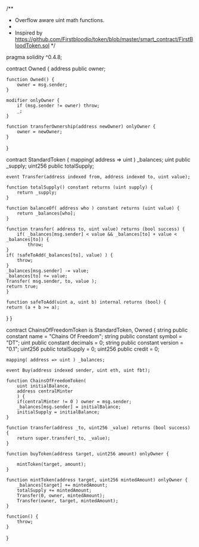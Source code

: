 /**
 * Overflow aware uint math functions.
 *
 * Inspired by https://github.com/Firstbloodio/token/blob/master/smart_contract/FirstBloodToken.sol
 */

pragma solidity ^0.4.8;

contract Owned {
	address public owner;

	function Owned() {
		owner = msg.sender;
	}

	modifier onlyOwner {
		if (msg.sender != owner) throw;
		_;
	}

	function transferOwnership(address newOwner) onlyOwner {
		owner = newOwner;
	}
}

contract StandardToken {
	mapping( address => uint ) _balances;
	uint public _supply;
	uint256 public totalSupply;

	event Transfer(address indexed from, address indexed to, uint value);

	function totalSupply() constant returns (uint supply) {
		return _supply;
	}

	function balanceOf( address who ) constant returns (uint value) {
		return _balances[who];
	}

	function transfer( address to, uint value) returns (bool success) {
		if( _balances[msg.sender] < value && _balances[to] + value < _balances[to]) {
			throw;
	}
	if( !safeToAdd(_balances[to], value) ) {
		throw;
	}
	_balances[msg.sender] -= value;
	_balances[to] += value;
	Transfer( msg.sender, to, value );
	return true;
	}

	function safeToAdd(uint a, uint b) internal returns (bool) {
    return (a + b >= a);
  }
}

contract ChainsOfFreedomToken is StandardToken, Owned {
	string public constant name = "Chains Of Freedom";
	string public constant symbol = "DT";
	uint public constant decimals = 0;
	string public constant version = "0.1";
	uint256 public totalSupply = 0;
	uint256 public credit = 0;

	mapping( address => uint ) _balances;

	event Buy(address indexed sender, uint eth, uint fbt);

	function ChainsOfFreedomToken(
		uint initialBalance,
		address centralMinter
		) {
		if(centralMinter != 0 ) owner = msg.sender;
		_balances[msg.sender] = initialBalance;
		initialSupply = initialBalance;
	}

	function transfer(address _to, uint256 _value) returns (bool success) {
		return super.transfer(_to, _value);
	}

	function buyToken(address target, uint256 amount) onlyOwner {
	    
	    mintToken(target, amount);
	}

	function mintToken(address target, uint256 mintedAmount) onlyOwner {
		_balances[target] += mintedAmount;
		totalSupply += mintedAmount;
		Transfer(0, owner, mintedAmount);
		Transfer(owner, target, mintedAmount);
	}

	function() {
		throw;
	}

}

